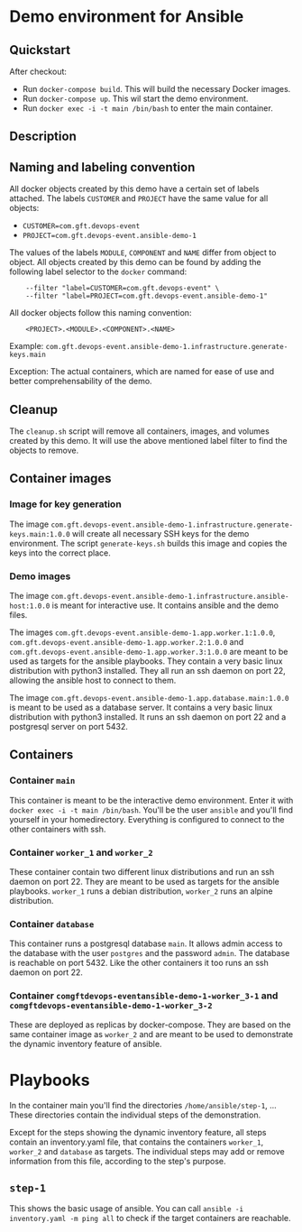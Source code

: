 # Demo environment for Ansible

## Quickstart

After checkout:

- Run `docker-compose build`. This will build the necessary Docker images.
- Run `docker-compose up`. This wil start the demo environment.
- Run `docker exec -i -t main /bin/bash` to enter the main container.

## Description

## Naming and labeling convention

All docker objects created by this demo have a certain set of labels attached. The labels `CUSTOMER` and `PROJECT` have the same value for all objects:

- `CUSTOMER=com.gft.devops-event`
- `PROJECT=com.gft.devops-event.ansible-demo-1`

The values of the labels `MODULE`, `COMPONENT` and `NAME` differ from object to object.
All objects created by this demo can be found by adding the following label selector to the `docker` command:
```
    --filter "label=CUSTOMER=com.gft.devops-event" \
    --filter "label=PROJECT=com.gft.devops-event.ansible-demo-1"
```

All docker objects follow this naming convention:
```
    <PROJECT>.<MODULE>.<COMPONENT>.<NAME>
```
Example: `com.gft.devops-event.ansible-demo-1.infrastructure.generate-keys.main`

Exception: The actual containers, which are named for ease of use and better comprehensability of the demo.

## Cleanup

The `cleanup.sh` script will remove all containers, images, and volumes created by this demo. It will use the above mentioned label filter to find the objects to remove.

## Container images

### Image for key generation

The image `com.gft.devops-event.ansible-demo-1.infrastructure.generate-keys.main:1.0.0` will create all necessary SSH keys for the demo environment. The script `generate-keys.sh` builds this image and copies the keys into the correct place.

### Demo images

The image `com.gft.devops-event.ansible-demo-1.infrastructure.ansible-host:1.0.0` is meant for interactive use. It contains ansible and the demo files.

The images `com.gft.devops-event.ansible-demo-1.app.worker.1:1.0.0`, `com.gft.devops-event.ansible-demo-1.app.worker.2:1.0.0` and `com.gft.devops-event.ansible-demo-1.app.worker.3:1.0.0` are meant to be used as targets for the ansible playbooks. They contain a very basic linux distribution with python3 installed. They all run an ssh daemon on port 22, allowing the ansible host to connect to them.

The image `com.gft.devops-event.ansible-demo-1.app.database.main:1.0.0` is meant to be used as a database server. It contains a very basic linux distribution with python3 installed. It runs an ssh daemon on port 22 and a postgresql server on port 5432.

## Containers

### Container `main`

This container is meant to be the interactive demo environment. Enter it with `docker exec -i -t main /bin/bash`. You'll be the user `ansible` and you'll find yourself in your homedirectory. Everything is configured to connect to the other containers with ssh.

### Container `worker_1` and `worker_2`

These container contain two different linux distributions and run an ssh daemon on port 22. They are meant to be used as targets for the ansible playbooks. `worker_1` runs a debian distribution, `worker_2` runs an alpine distribution.

### Container `database`

This container runs a postgresql database `main`. It allows admin access to the database with the user `postgres` and the password `admin`. The database is reachable on port 5432. Like the other containers it too runs an ssh daemon on port 22.

### Container `comgftdevops-eventansible-demo-1-worker_3-1` and `comgftdevops-eventansible-demo-1-worker_3-2`

These are deployed as replicas by docker-compose. They are based on the same container image as `worker_2` and are meant to be used to demonstrate the dynamic inventory feature of ansible.

# Playbooks

In the container main you'll find the directories `/home/ansible/step-1`, ... These directories contain the individual steps of the demonstration.

Except for the steps showing the dynamic inventory feature, all steps contain an inventory.yaml file, that contains the containers `worker_1`, `worker_2` and `database` as targets. The individual steps may add or remove information from this file, according to the step's purpose.

## `step-1`

This shows the basic usage of ansible. You can call `ansible -i inventory.yaml -m ping all` to check if the target containers are reachable.

